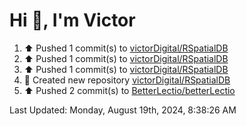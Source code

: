<h1>Hi 👋, I'm Victor </h1>

<!--RECENT_ACTIVITY:start-->
1. ⬆️ Pushed 1 commit(s) to [victorDigital/RSpatialDB](https://github.com/victorDigital/RSpatialDB)<br>
2. ⬆️ Pushed 1 commit(s) to [victorDigital/RSpatialDB](https://github.com/victorDigital/RSpatialDB)<br>
3. ⬆️ Pushed 1 commit(s) to [victorDigital/RSpatialDB](https://github.com/victorDigital/RSpatialDB)<br>
4. 📔 Created new repository [victorDigital/RSpatialDB](https://github.com/victorDigital/RSpatialDB)<br>
5. ⬆️ Pushed 2 commit(s) to [BetterLectio/betterLectio](https://github.com/BetterLectio/betterLectio)<br>
<!--RECENT_ACTIVITY:end-->

<!--RECENT_ACTIVITY:last_update-->
Last Updated: Monday, August 19th, 2024, 8:38:26 AM
<!--RECENT_ACTIVITY:last_update_end-->
